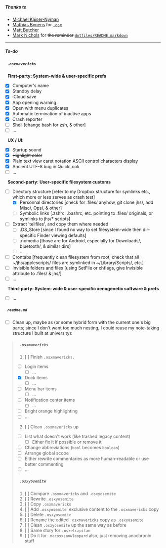 ##### Thanks to
* [Michael Kaiser-Nyman](http://www.epicodus.com/)
* [Mathias Bynens](https://mathiasbynens.be/) for [`.osx`](https://raw.githubusercontent.com/mathiasbynens/dotfiles/master/.osx)
* [Matt Butcher](http://technosophos.com/)
* [Mark Nichols](http://zanshin.net/) for ~~the reminder~~ [`dotfiles/README.markdown`](https://raw.githubusercontent.com/zanshin/dotfiles/master/README.markdown)

- - -

##### To-do

##### &nbsp;&nbsp;`.osxmavericks`

&nbsp;&nbsp;**First-party: System-wide & user-specific prefs**

- [x] Computer's name
- [x] Standby delay
- [x] iCloud save
- [x] App opening warning
- [x] Open with menu duplicates
- [x] Automatic termination of inactive apps
- [x] Crash reporter
- [ ] Shell [change bash for zsh, & other]
- [ ] ...

&nbsp;&nbsp;**UX / UI**:
- [x] Startup sound
- [x] ~~Highlight color~~
- [x] Plain text view caret notation ASCII control characters display
- [x] Ancient UTF-8 bug in QuickLook
- [ ] ...

&nbsp;&nbsp;**Second-party: User-specific filesystem customs**

- [ ] Directory structure [refer to my Dropbox structure for symlinks etc., which more or less serves as crash test]
  - [x] Personnal directories [check for .files/ anyhow, git clone jhs/, add Misc/, Ops/, & other]
  - [ ] Symbolic links [.zshrc, .bashrc, etc. pointing to .files/ originals, or symlinks to jhs/* scripts]
- [ ] Extract 'tellfiles', and copy them where needed
  - [ ] .DS_Store [since I found no way to set filesystem-wide then dir-specific Finder viewing defaults]
  - [ ] .nomedia [those are for Android, especially for Downloads/, bluetooth/, & similar dirs]
  - [ ] ...
- [ ] Crontabs [frequently clean filesystem from root, check that all ~/jhs/applescripts/ files are symlinked in ~/Library/Scripts/, etc.]
- [ ] Invisible folders and files [using SetFile or chflags, give Invisible attribute to .files/ & jhs/]
- [ ] ...

&nbsp;&nbsp;**Third-party: System-wide & user-specific xenogenetic software & prefs**

- [ ] ...

##### &nbsp;&nbsp;`readme.md`

- [ ] Clean up, maybe as (or some hybrid form with the current one's big parts; since I don't want too much nesting, I could reuse my note-taking structure I built at university):

> ##### &nbsp;&nbsp;`.osxmavericks`
> 1. [ ] Finish `.osxmavericks.`
>   - [ ] Login items
>     - [ ] ...
>   - [x] Dock items
>     - [ ] ...
>   - [ ] Menu bar items
>     - [ ] ...
>   - [ ] Notification center items
>     - [ ] ...
>   - [ ] Bright orange highlighting
>   - [ ] ...
> 2. [ ] Clean `.osxmavericks` up
>   - [ ] List what doesn't work (like trashed legacy content)
>     - [ ] Either fix it if possible or remove it
>   - [ ] Change abbreviations (`bool` becomes `boolean`)
>   - [ ] Arrange global scope
>   - [ ] Either rewrite commentaries as more human-readable or use better commenting
>   - [ ] ...
> 
> ##### &nbsp;&nbsp;`.osxyosemite`
> 1. [ ] Compare `.osxmavericks` and `.osxyosemite`
> 2. [ ] Rewrite `.osxyosemite`
>   1. [ ] Copy `.osxmavericks`
>   2. [ ] Add `.osxyosemite`' exclusive content to the `.osxmavericks` copy
>   3. [ ] Delete `.osxyosemite`
>   4. [ ] Rename the edited `.osxmavericks` copy as `.osxyosemite`
>   5. [ ] Clean `.osxyosemite` up the same way as before
> 3. [ ] Same story for `.osxelcapitan`
> 4. [ ] Do it for `.macosxsnowleopard` also, just removing anachronic stuff


